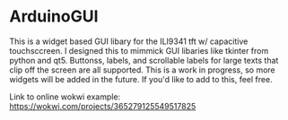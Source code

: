 # ArduinoGUI
This is a widget based GUI libary for the ILI9341 tft w/ capacitive touchsccreen. 
I designed this to mimmick GUI libaries like tkinter from python and qt5. 
Buttonss, labels, and scrollable labels for large texts that clip off the screen are all supported.
This is a work in progress, so more widgets will be added in the future.
If you'd like to add to this, feel free.

Link to online wokwi example: https://wokwi.com/projects/365279125549517825

